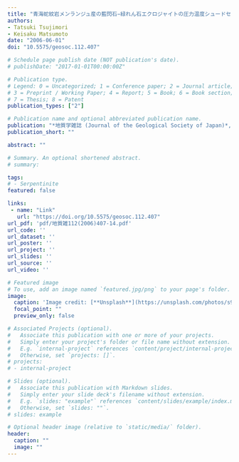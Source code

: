 ```yaml
---
title: "青海蛇紋岩メンランジュ産の藍閃石−緑れん石エクロジャイトの圧力温度シュードセクション：予報 [P-T pseudosection of a glaucophane-epidote eclogite from Omi serpentinite melange, SW Japan: A preliminary report]"
authors:
- Tatsuki Tsujimori
- Keisaku Matsumoto
date: "2006-06-01"
doi: "10.5575/geosoc.112.407"

# Schedule page publish date (NOT publication's date).
# publishDate: "2017-01-01T00:00:00Z"

# Publication type.
# Legend: 0 = Uncategorized; 1 = Conference paper; 2 = Journal article;
# 3 = Preprint / Working Paper; 4 = Report; 5 = Book; 6 = Book section;
# 7 = Thesis; 8 = Patent
publication_types: ["2"]

# Publication name and optional abbreviated publication name.
publication: "*地質学雑誌 (Journal of the Geological Society of Japan)*, v. 112, no. 6, p. 407-414, doi:10.5575/geosoc.112.407"
publication_short: ""

abstract: ""

# Summary. An optional shortened abstract.
# summary: 

tags: 
# - Serpentinite
featured: false

links:
 - name: "Link"
   url: "https://doi.org/10.5575/geosoc.112.407"
url_pdf: 'pdf/地質雑112(2006)407-14.pdf'
url_code: ''
url_dataset: ''
url_poster: ''
url_project: ''
url_slides: ''
url_source: ''
url_video: ''

# Featured image
# To use, add an image named `featured.jpg/png` to your page's folder. 
image: 
  caption: 'Image credit: [**Unsplash**](https://unsplash.com/photos/s9CC2SKySJM)'
  focal_point: ""
  preview_only: false

# Associated Projects (optional).
#   Associate this publication with one or more of your projects.
#   Simply enter your project's folder or file name without extension.
#   E.g. `internal-project` references `content/project/internal-project/index.md`.
#   Otherwise, set `projects: []`.
# projects:
# - internal-project

# Slides (optional).
#   Associate this publication with Markdown slides.
#   Simply enter your slide deck's filename without extension.
#   E.g. `slides: "example"` references `content/slides/example/index.md`.
#   Otherwise, set `slides: ""`.
# slides: example

# Optional header image (relative to `static/media/` folder).
header:
  caption: ""
  image: ""
---
```

